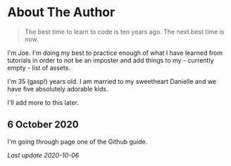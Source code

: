 # About The Author

> The best time to learn to code is ten years ago. The next best time is now.

I'm Joe. I'm doing my best to practice enough of what I have learned from tutorials in order to not be an imposter and add things to my - currently empty - list of assets.

I'm 35 (gasp!) years old. I am married to my sweetheart Danielle and we have five absolutely adorable kids.

I'll add more to this later. 

## 6 October 2020

I'm going through page one of the Github guide.

*Last update 2020-10-06*
